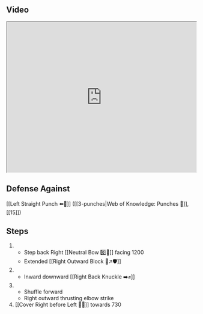 ## Video

<iframe src="https://www.youtube.com/embed/2-gYff6eCIs" width="100%" height="400"></iframe>


## Defense Against

[[Left Straight Punch ⬅️👊]] ([[3-punches|Web of Knowledge: Punches 👊]], [[15]])
## Steps

1. - Step back Right [[Neutral Bow  0️⃣🦶]] facing 1200
   - Extended [[Right Outward Block 🤛↗️🛡️]]
2. - Inward downward [[Right Back Knuckle ➡️✊]]
3. - Shuffle forward
   - Right outward thrusting elbow strike
4. [[Cover Right before Left 🦶🔄]] towards 730
